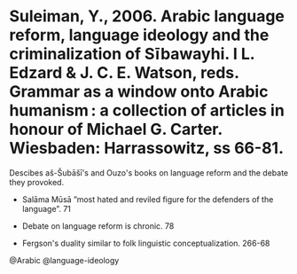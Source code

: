 # Suleiman, Y., 2006. Arabic language reform, language ideology and the criminalization of Sībawayhi. I L. Edzard & J. C. E. Watson, reds. Grammar as a window onto Arabic humanism : a collection of articles in honour of Michael G. Carter. Wiesbaden: Harrassowitz, ss 66-81.

Descibes aš-Šubāšī's and Ouzo's books on language reform and the debate they provoked.

- Salāma Mūsā ”most hated and reviled figure for the defenders of the language”. 71

- Debate on language reform is chronic. 78

- Fergson's duality similar to folk linguistic conceptualization. 266-68

@Arabic
@language-ideology
